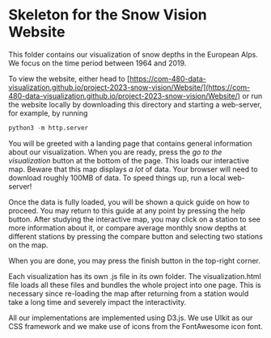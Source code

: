 # Skeleton for the Snow Vision Website #

This folder contains our visualization of snow depths in the European
Alps.  We focus on the time period between 1964 and 2019.

To view the website, either head to
[https://com-480-data-visualization.github.io/project-2023-snow-vision/Website/](https://com-480-data-visualization.github.io/project-2023-snow-vision/Website/)
or run the website locally by downloading this directory and starting
a web-server, for example, by running

``` python
python3 -m http.server
```

You will be greeted with a landing page that contains general
information about our visualization.  When you are ready, press the
*go to the visualization* button at the bottom of the page.  This
loads our interactive map.  Beware that this map displays *a lot* of
data.  Your browser will need to download roughly 100MB of data.  To
speed things up, run a local web-server!

Once the data is fully loaded, you will be shown a quick guide on how
to proceed.  You may return to this guide at any point by pressing the
help button.  After studying the interactive map, you may click on a
station to see more information about it, or compare average monthly
snow depths at different stations by pressing the compare button and
selecting two stations on the map.

When you are done, you may press the finish button in the top-right
corner.

Each visualization has its own .js file in its own folder.  The
visualization.html file loads all these files and bundles the whole
project into one page.  This is necessary since re-loading the map
after returning from a station would take a long time and severely
impact the interactivity.

All our implementations are implemented using D3.js.  We use UIkit as
our CSS framework and we make use of icons from the FontAwesome icon
font.
